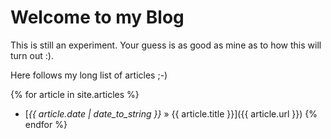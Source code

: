 # Welcome to my Blog

This is still an experiment.  Your guess is as good as mine as to how this will turn out :).

Here follows my long list of articles ;-)

{% for article in site.articles %}
* [*{{ article.date | date_to_string }}* » {{ article.title }}]({{ article.url }})
{% endfor %}
